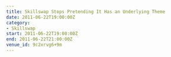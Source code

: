 ```yaml
---
title: Skillswap Stops Pretending It Has an Underlying Theme
date: 2011-06-22T19:00:00Z
category:
- Skillswap
start: 2011-06-22T19:00:00Z
end: 2011-06-22T21:00:00Z
venue_id: 9c2xrvg6+9m
---
```

